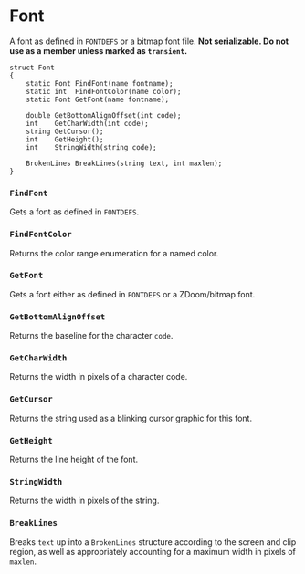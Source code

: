# Font

A font as defined in `FONTDEFS` or a bitmap font file. **Not serializable. Do
not use as a member unless marked as `transient`.**

```
struct Font
{
	static Font FindFont(name fontname);
	static int  FindFontColor(name color);
	static Font GetFont(name fontname);

	double GetBottomAlignOffset(int code);
	int    GetCharWidth(int code);
	string GetCursor();
	int    GetHeight();
	int    StringWidth(string code);

	BrokenLines BreakLines(string text, int maxlen);
}
```

### `FindFont`

Gets a font as defined in `FONTDEFS`.

### `FindFontColor`

Returns the color range enumeration for a named color.

### `GetFont`

Gets a font either as defined in `FONTDEFS` or a ZDoom/bitmap font.

### `GetBottomAlignOffset`

Returns the baseline for the character `code`.

### `GetCharWidth`

Returns the width in pixels of a character code.

### `GetCursor`

Returns the string used as a blinking cursor graphic for this font.

### `GetHeight`

Returns the line height of the font.

### `StringWidth`

Returns the width in pixels of the string.

### `BreakLines`

Breaks `text` up into a `BrokenLines` structure according to the screen and
clip region, as well as appropriately accounting for a maximum width in pixels
of `maxlen`.

<!-- EOF -->
